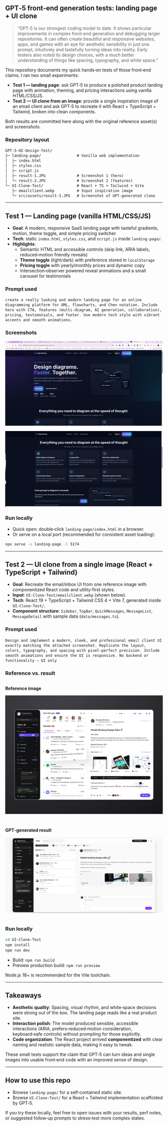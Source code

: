 ## GPT‑5 front‑end generation tests: landing page + UI clone

> “GPT‑5 is our strongest coding model to date. It shows particular improvements in complex front‑end generation and debugging larger repositories. It can often create beautiful and responsive websites, apps, and games with an eye for aesthetic sensibility in just one prompt, intuitively and tastefully turning ideas into reality. Early testers also noted its design choices, with a much better understanding of things like spacing, typography, and white space.”

This repository documents my quick hands‑on tests of those front‑end claims. I ran two small experiments:

- **Test 1 — landing page**: ask GPT‑5 to produce a polished product landing page with animation, theming, and pricing interactions using vanilla HTML/CSS/JS.
- **Test 2 — UI clone from an image**: provide a single inspiration image of an email client and ask GPT‑5 to recreate it with React + TypeScript + Tailwind, broken into clean components.

Both results are committed here along with the original reference asset(s) and screenshots.

### Repository layout

```
GPT-5-UI-Design-Test/
├─ landing-page/                # Vanilla web implementation
│  ├─ index.html
│  ├─ styles.css
│  ├─ script.js
│  ├─ result-1.JPG              # Screenshot 1 (hero)
│  └─ result-2.JPG              # Screenshot 2 (features)
└─ UI-Clone-Test/               # React + TS + Tailwind + Vite
   ├─ emailclient.webp          # Input inspiration image
   └─ src/assets/result-3.JPG   # Screenshot of GPT‑generated clone
```

---

## Test 1 — Landing page (vanilla HTML/CSS/JS)

- **Goal**: A modern, responsive SaaS landing page with tasteful gradients, motion, theme toggle, and simple pricing switcher.
- **Tech**: static `index.html`, `styles.css`, and `script.js` inside `landing-page/`.
- **Highlights**:
  - Semantic HTML and accessible controls (skip link, ARIA labels, reduced‑motion friendly reveals)
  - **Theme toggle** (light/dark) with preference stored in `localStorage`
  - **Pricing toggle** with yearly/monthly prices and dynamic copy
  - Intersection‑observer powered reveal animations and a small carousel for testimonials

### Prompt used

```
create a really looking and modern landing page for an online diagramming platform for UML, flowcharts, and Chen notation. Include hero with CTA, features (multi-diagram, AI generation, collaboration), pricing, testimonials, and footer. Use modern tech style with vibrant accents and smooth animations.
```

### Screenshots

![Landing page — hero](landing-page/result-1.JPG)

![Landing page — features](landing-page/result-2.JPG)

### Run locally

- Quick open: double‑click `landing-page/index.html` in a browser.
- Or serve on a local port (recommended for consistent asset loading):

```bash
npx serve -s landing-page -l 5174
```

---

## Test 2 — UI clone from a single image (React + TypeScript + Tailwind)

- **Goal**: Recreate the email/inbox UI from one reference image with componentized React code and utility‑first styles.
- **Input**: `UI-Clone-Test/emailclient.webp` (shown below).
- **Tech**: React 19 + TypeScript + Tailwind CSS 4 + Vite 7, generated inside `UI-Clone-Test/`.
- **Component structure**: `Sidebar`, `TopBar`, `QuickMessages`, `MessageList`, `MessageDetail` with sample data (`data/messages.ts`).

### Prompt used

```
Design and implement a modern, sleek, and professional email client UI exactly matching the attached screenshot. Replicate the layout, colors, typography, and spacing with pixel-perfect precision. Include smooth animations and ensure the UI is responsive. No backend or functionality — UI only
```

### Reference vs. result

<div style="display:flex; gap:12px; flex-wrap:wrap; align-items:flex-start">

<div>

**Reference image**

![Reference email client](UI-Clone-Test/emailclient.webp)

</div>

<div>

**GPT‑generated result**

![Generated UI clone](UI-Clone-Test/src/assets/result-3.JPG)

</div>

</div>

### Run locally

```bash
cd UI-Clone-Test
npm install
npm run dev
```

- Build: `npm run build`
- Preview production build: `npm run preview`

Node.js 18+ is recommended for the Vite toolchain.

---

## Takeaways

- **Aesthetic quality**: Spacing, visual rhythm, and white‑space decisions were strong out of the box. The landing page reads like a real product site.
- **Interaction polish**: The model produced sensible, accessible interactions (ARIA, prefers‑reduced‑motion consideration, keyboard‑safe controls) without prompting for those explicitly.
- **Code organization**: The React project arrived **componentized** with clear naming and realistic sample data, making it easy to tweak.

These small tests support the claim that GPT‑5 can turn ideas and single images into usable front‑end code with an improved sense of design.

---

## How to use this repo

- Browse `landing-page/` for a self‑contained static site.
- Browse `UI-Clone-Test/` for a React + Tailwind implementation scaffolded by GPT‑5.

If you try these locally, feel free to open issues with your results, perf notes, or suggested follow‑up prompts to stress‑test more complex states.
